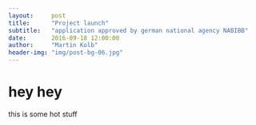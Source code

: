 ```yaml
---
layout:     post
title:      "Project launch"
subtitle:   "application approved by german national agency NABIBB"
date:       2016-09-18 12:00:00
author:     "Martin Kolb"
header-img: "img/post-bg-06.jpg"
---
```


# hey hey

this is some hot stuff